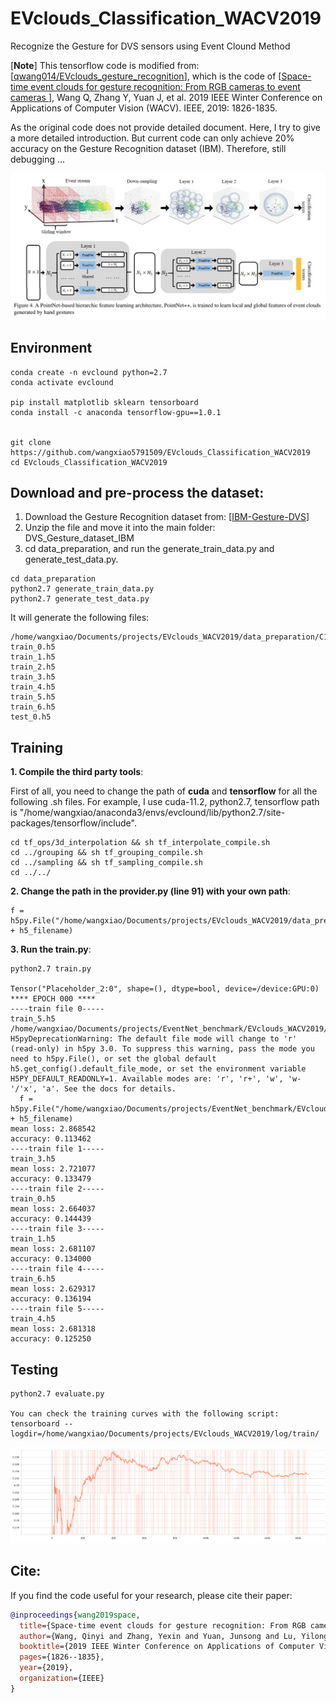 # EVclouds_Classification_WACV2019
Recognize the Gesture for DVS sensors using Event Clound Method

[**Note**] This tensorflow code is modified from: [[qwang014/EVclouds_gesture_recognition](https://github.com/qwang014/EVclouds_gesture_recognition)], which is the code of [[Space-time event clouds for gesture recognition: From RGB cameras to event cameras
](https://cse.buffalo.edu/~jsyuan/papers/2019/WACV_2019_Qinyi.pdf)], Wang Q, Zhang Y, Yuan J, et al. 2019 IEEE Winter Conference on Applications of Computer Vision (WACV). IEEE, 2019: 1826-1835. 

As the original code does not provide detailed document. Here, I try to give a more detailed introduction. But current code can only achieve 20% accuracy on the Gesture Recognition dataset (IBM). Therefore, still debugging ... 

![fig-1](https://github.com/wangxiao5791509/EVclouds_Classification_WACV2019/blob/main/Screenshot%20from%202021-09-04%2009-03-06.png)


## Environment 
```
conda create -n evclound python=2.7
conda activate evclound 

pip install matplotlib sklearn tensorboard
conda install -c anaconda tensorflow-gpu==1.0.1


git clone https://github.com/wangxiao5791509/EVclouds_Classification_WACV2019 
cd EVclouds_Classification_WACV2019 
```

## Download and pre-process the dataset: 
1. Download the Gesture Recognition dataset from: [[IBM-Gesture-DVS](https://www.research.ibm.com/interactive/dvsgesture/)] 
2. Unzip the file and move it into the main folder: DVS_Gesture_dataset_IBM 
3. cd data_preparation, and run the generate_train_data.py and generate_test_data.py. 

```
cd data_preparation 
python2.7 generate_train_data.py
python2.7 generate_test_data.py
```


It will generate the following files: 

```
/home/wangxiao/Documents/projects/EVclouds_WACV2019/data_preparation/C10_TS1_1024/W05S025/
train_0.h5
train_1.h5
train_2.h5
train_3.h5
train_4.h5
train_5.h5
train_6.h5
test_0.h5
```


## Training 

**1. Compile the third party tools**: 

First of all, you need to change the path of **cuda** and **tensorflow** for all the following .sh files. For example, I use cuda-11.2, python2.7, tensorflow path is "/home/wangxiao/anaconda3/envs/evclound/lib/python2.7/site-packages/tensorflow/include". 

```
cd tf_ops/3d_interpolation && sh tf_interpolate_compile.sh 
cd ../grouping && sh tf_grouping_compile.sh 
cd ../sampling && sh tf_sampling_compile.sh 
cd ../../
```

**2. Change the path in the provider.py (line 91) with your own path**: 
```
f = h5py.File("/home/wangxiao/Documents/projects/EVclouds_WACV2019/data_preparation/C10_TS1_1024/W05S025/" + h5_filename) 
```

**3. Run the train.py**:
```
python2.7 train.py 

Tensor("Placeholder_2:0", shape=(), dtype=bool, device=/device:GPU:0)
**** EPOCH 000 ****
----train file 0-----
train_5.h5
/home/wangxiao/Documents/projects/EventNet_benchmark/EVclouds_WACV2019/provider.py:91: H5pyDeprecationWarning: The default file mode will change to 'r' (read-only) in h5py 3.0. To suppress this warning, pass the mode you need to h5py.File(), or set the global default h5.get_config().default_file_mode, or set the environment variable H5PY_DEFAULT_READONLY=1. Available modes are: 'r', 'r+', 'w', 'w-'/'x', 'a'. See the docs for details.
  f = h5py.File("/home/wangxiao/Documents/projects/EventNet_benchmark/EVclouds_WACV2019/data_preparation/C10_TS1_1024/W05S025/" + h5_filename)
mean loss: 2.868542
accuracy: 0.113462
----train file 1-----
train_3.h5
mean loss: 2.721077
accuracy: 0.133479
----train file 2-----
train_0.h5
mean loss: 2.664037
accuracy: 0.144439
----train file 3-----
train_1.h5
mean loss: 2.681107
accuracy: 0.134000
----train file 4-----
train_6.h5
mean loss: 2.629317
accuracy: 0.136194
----train file 5-----
train_4.h5
mean loss: 2.681318
accuracy: 0.125250
```



## Testing 
```
python2.7 evaluate.py

You can check the training curves with the following script: 
tensorboard --logdir=/home/wangxiao/Documents/projects/EVclouds_WACV2019/log/train/
```

![fig-1](https://github.com/wangxiao5791509/EVclouds_Classification_WACV2019/blob/main/Screenshot%20from%202021-09-04%2008-54-08.png)




## Cite: 
If you find the code useful for your research, please cite their paper: 
```bibtex
@inproceedings{wang2019space,
  title={Space-time event clouds for gesture recognition: From RGB cameras to event cameras},
  author={Wang, Qinyi and Zhang, Yexin and Yuan, Junsong and Lu, Yilong},
  booktitle={2019 IEEE Winter Conference on Applications of Computer Vision (WACV)},
  pages={1826--1835},
  year={2019},
  organization={IEEE}
}
```

 

